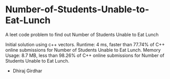 # Number-of-Students-Unable-to-Eat-Lunch
A leet code problem to find out Number of Students Unable to Eat Lunch

Initial solution using c++ vectors.
Runtime: 4 ms, faster than 77.74% of C++ online submissions for Number of Students Unable to Eat Lunch.
Memory Usage: 8.7 MB, less than 98.26% of C++ online submissions for Number of Students Unable to Eat Lunch.

- Dhiraj Girdhar
